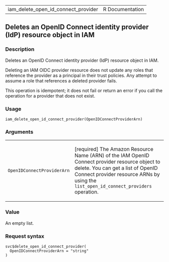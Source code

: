 <table style="width: 100%;">
<tbody>
<tr class="odd">
<td>iam_delete_open_id_connect_provider</td>
<td style="text-align: right;">R Documentation</td>
</tr>
</tbody>
</table>

## Deletes an OpenID Connect identity provider (IdP) resource object in IAM

### Description

Deletes an OpenID Connect identity provider (IdP) resource object in
IAM.

Deleting an IAM OIDC provider resource does not update any roles that
reference the provider as a principal in their trust policies. Any
attempt to assume a role that references a deleted provider fails.

This operation is idempotent; it does not fail or return an error if you
call the operation for a provider that does not exist.

### Usage

    iam_delete_open_id_connect_provider(OpenIDConnectProviderArn)

### Arguments

<table>
<colgroup>
<col style="width: 35%" />
<col style="width: 65%" />
</colgroup>
<tbody>
<tr class="odd">
<td><code
id="iam_delete_open_id_connect_provider_:_OpenIDConnectProviderArn">OpenIDConnectProviderArn</code></td>
<td><p>[required] The Amazon Resource Name (ARN) of the IAM OpenID
Connect provider resource object to delete. You can get a list of OpenID
Connect provider resource ARNs by using the
<code>list_open_id_connect_providers</code> operation.</p></td>
</tr>
</tbody>
</table>

### Value

An empty list.

### Request syntax

    svc$delete_open_id_connect_provider(
      OpenIDConnectProviderArn = "string"
    )

